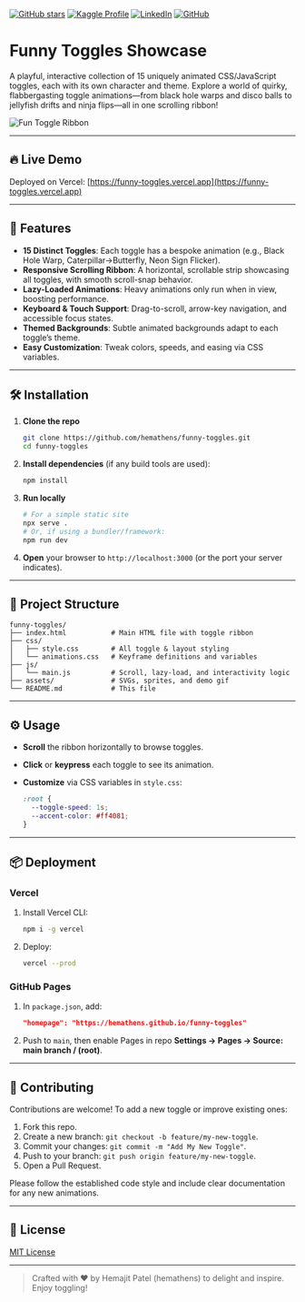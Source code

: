 <!-- Badges: build your brand at the top -->
[![GitHub stars](https://img.shields.io/github/stars/hemathens/funny-toggles?style=social)](https://github.com/hemathens/funny-toggles/stargazers)
[![Kaggle Profile](https://img.shields.io/badge/Kaggle-hem%20ajit%20patel-20BEFF?logo=kaggle)](https://www.kaggle.com/hemajitpatel)
[![LinkedIn](https://img.shields.io/badge/LinkedIn-Hem%20Ajit%20Patel-0A66C2?logo=linkedin)](https://www.linkedin.com/in/hem-patel19)
[![GitHub](https://img.shields.io/badge/GitHub-hemathens-181717?logo=github)](https://github.com/hemathens)

# Funny Toggles Showcase

A playful, interactive collection of 15 uniquely animated CSS/JavaScript toggles, each with its own character and theme. Explore a world of quirky, flabbergasting toggle animations—from black hole warps and disco balls to jellyfish drifts and ninja flips—all in one scrolling ribbon!

![Fun Toggle Ribbon](./screenshot.gif)

---

## 🔥 Live Demo

Deployed on Vercel: [https://funny-toggles.vercel.app](https://funny-toggles.vercel.app)

---

## 🚀 Features

* **15 Distinct Toggles**: Each toggle has a bespoke animation (e.g., Black Hole Warp, Caterpillar→Butterfly, Neon Sign Flicker).
* **Responsive Scrolling Ribbon**: A horizontal, scrollable strip showcasing all toggles, with smooth scroll-snap behavior.
* **Lazy-Loaded Animations**: Heavy animations only run when in view, boosting performance.
* **Keyboard & Touch Support**: Drag-to-scroll, arrow-key navigation, and accessible focus states.
* **Themed Backgrounds**: Subtle animated backgrounds adapt to each toggle’s theme.
* **Easy Customization**: Tweak colors, speeds, and easing via CSS variables.

---

## 🛠 Installation

1. **Clone the repo**

   ```bash
   git clone https://github.com/hemathens/funny-toggles.git
   cd funny-toggles
   ```
2. **Install dependencies** (if any build tools are used):

   ```bash
   npm install
   ```
3. **Run locally**

   ```bash
   # For a simple static site
   npx serve .
   # Or, if using a bundler/framework:
   npm run dev
   ```
4. **Open** your browser to `http://localhost:3000` (or the port your server indicates).

---

## 📂 Project Structure

```
funny-toggles/
├── index.html           # Main HTML file with toggle ribbon
├── css/
│   ├── style.css        # All toggle & layout styling
│   └── animations.css   # Keyframe definitions and variables
├── js/
│   └── main.js          # Scroll, lazy-load, and interactivity logic
├── assets/              # SVGs, sprites, and demo gif
└── README.md            # This file
```

---

## ⚙️ Usage

* **Scroll** the ribbon horizontally to browse toggles.
* **Click** or **keypress** each toggle to see its animation.
* **Customize** via CSS variables in `style.css`:

  ```css
  :root {
    --toggle-speed: 1s;
    --accent-color: #ff4081;
  }
  ```

---

## 📦 Deployment

### Vercel

1. Install Vercel CLI:

   ```bash
   npm i -g vercel
   ```
2. Deploy:

   ```bash
   vercel --prod
   ```

### GitHub Pages

1. In `package.json`, add:

   ```json
   "homepage": "https://hemathens.github.io/funny-toggles"
   ```
2. Push to `main`, then enable Pages in repo **Settings → Pages → Source: main branch / (root)**.

---

## 🤝 Contributing

Contributions are welcome! To add a new toggle or improve existing ones:

1. Fork this repo.
2. Create a new branch: `git checkout -b feature/my-new-toggle`.
3. Commit your changes: `git commit -m "Add My New Toggle"`.
4. Push to your branch: `git push origin feature/my-new-toggle`.
5. Open a Pull Request.

Please follow the established code style and include clear documentation for any new animations.

---

## 📄 License

[MIT License](LICENSE)

---

> Crafted with ❤️ by Hemajit Patel (hemathens) to delight and inspire. Enjoy toggling!
